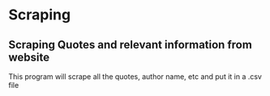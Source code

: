 # Scraping

## Scraping Quotes and relevant information from website

This program will scrape all the quotes, author name, etc and put it in a .csv file